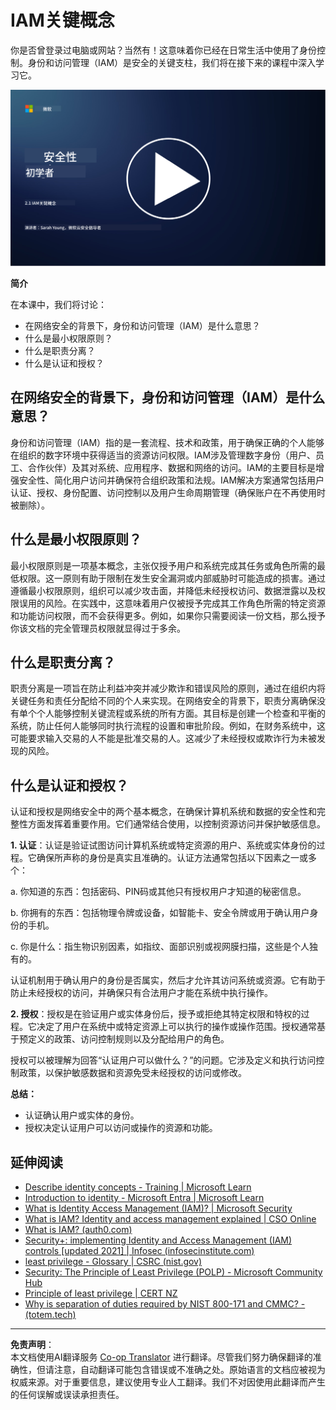 <!--
CO_OP_TRANSLATOR_METADATA:
{
  "original_hash": "2e3864e3d579f0dbb4ac2ec8c5f82acf",
  "translation_date": "2025-09-03T16:56:38+00:00",
  "source_file": "2.1 IAM key concepts.md",
  "language_code": "zh"
}
-->
# IAM关键概念

你是否曾登录过电脑或网站？当然有！这意味着你已经在日常生活中使用了身份控制。身份和访问管理（IAM）是安全的关键支柱，我们将在接下来的课程中深入学习它。

[![观看视频](../../translated_images/2-1_placeholder.00302da3e773051f1319ab8d93ff0f19d3e80a27d4f939e647839f280ac9c0fb.zh.png)](https://learn-video.azurefd.net/vod/player?id=3d2a9cb5-e25a-4b25-9e5a-b3fee2360f24)

**简介**

在本课中，我们将讨论：

- 在网络安全的背景下，身份和访问管理（IAM）是什么意思？
- 什么是最小权限原则？
- 什么是职责分离？
- 什么是认证和授权？

## 在网络安全的背景下，身份和访问管理（IAM）是什么意思？

身份和访问管理（IAM）指的是一套流程、技术和政策，用于确保正确的个人能够在组织的数字环境中获得适当的资源访问权限。IAM涉及管理数字身份（用户、员工、合作伙伴）及其对系统、应用程序、数据和网络的访问。IAM的主要目标是增强安全性、简化用户访问并确保符合组织政策和法规。IAM解决方案通常包括用户认证、授权、身份配置、访问控制以及用户生命周期管理（确保账户在不再使用时被删除）。

## 什么是最小权限原则？

最小权限原则是一项基本概念，主张仅授予用户和系统完成其任务或角色所需的最低权限。这一原则有助于限制在发生安全漏洞或内部威胁时可能造成的损害。通过遵循最小权限原则，组织可以减少攻击面，并降低未经授权访问、数据泄露以及权限误用的风险。在实践中，这意味着用户仅被授予完成其工作角色所需的特定资源和功能访问权限，而不会获得更多。例如，如果你只需要阅读一份文档，那么授予你该文档的完全管理员权限就显得过于多余。

## 什么是职责分离？

职责分离是一项旨在防止利益冲突并减少欺诈和错误风险的原则，通过在组织内将关键任务和责任分配给不同的个人来实现。在网络安全的背景下，职责分离确保没有单个个人能够控制关键流程或系统的所有方面。其目标是创建一个检查和平衡的系统，防止任何人能够同时执行流程的设置和审批阶段。例如，在财务系统中，这可能要求输入交易的人不能是批准交易的人。这减少了未经授权或欺诈行为未被发现的风险。

## 什么是认证和授权？

认证和授权是网络安全中的两个基本概念，在确保计算机系统和数据的安全性和完整性方面发挥着重要作用。它们通常结合使用，以控制资源访问并保护敏感信息。

**1. 认证**：认证是验证试图访问计算机系统或特定资源的用户、系统或实体身份的过程。它确保所声称的身份是真实且准确的。认证方法通常包括以下因素之一或多个：

   a. 你知道的东西：包括密码、PIN码或其他只有授权用户才知道的秘密信息。
   
   b. 你拥有的东西：包括物理令牌或设备，如智能卡、安全令牌或用于确认用户身份的手机。
   
   c. 你是什么：指生物识别因素，如指纹、面部识别或视网膜扫描，这些是个人独有的。

认证机制用于确认用户的身份是否属实，然后才允许其访问系统或资源。它有助于防止未经授权的访问，并确保只有合法用户才能在系统中执行操作。

**2.  授权**：授权是在验证用户或实体身份后，授予或拒绝其特定权限和特权的过程。它决定了用户在系统中或特定资源上可以执行的操作或操作范围。授权通常基于预定义的政策、访问控制规则以及分配给用户的角色。

授权可以被理解为回答“认证用户可以做什么？”的问题。它涉及定义和执行访问控制政策，以保护敏感数据和资源免受未经授权的访问或修改。

**总结：**

- 认证确认用户或实体的身份。
- 授权决定认证用户可以访问或操作的资源和功能。

## 延伸阅读

- [Describe identity concepts - Training | Microsoft Learn](https://learn.microsoft.com/training/modules/describe-identity-principles-concepts/?WT.mc_id=academic-96948-sayoung)
- [Introduction to identity - Microsoft Entra | Microsoft Learn](https://learn.microsoft.com/azure/active-directory/fundamentals/identity-fundamental-concepts?WT.mc_id=academic-96948-sayoung)
- [What is Identity Access Management (IAM)? | Microsoft Security](https://www.microsoft.com/security/business/security-101/what-is-identity-access-management-iam?WT.mc_id=academic-96948-sayoung)
- [What is IAM? Identity and access management explained | CSO Online](https://www.csoonline.com/article/518296/what-is-iam-identity-and-access-management-explained.html)
- [What is IAM? (auth0.com)](https://auth0.com/blog/what-is-iam/)
- [Security+: implementing Identity and Access Management (IAM) controls [updated 2021] | Infosec (infosecinstitute.com)](https://resources.infosecinstitute.com/certifications/securityplus/security-implementing-identity-and-access-management-iam-controls/)
- [least privilege - Glossary | CSRC (nist.gov)](https://csrc.nist.gov/glossary/term/least_privilege)
- [Security: The Principle of Least Privilege (POLP) - Microsoft Community Hub](https://techcommunity.microsoft.com/t5/azure-sql-blog/security-the-principle-of-least-privilege-polp/ba-p/2067390?WT.mc_id=academic-96948-sayoung)
- [Principle of least privilege | CERT NZ](https://www.cert.govt.nz/it-specialists/critical-controls/principle-of-least-privilege/)
- [Why is separation of duties required by NIST 800-171 and CMMC? - (totem.tech)](https://www.totem.tech/cmmc-separation-of-duties/)

---

**免责声明**：  
本文档使用AI翻译服务 [Co-op Translator](https://github.com/Azure/co-op-translator) 进行翻译。尽管我们努力确保翻译的准确性，但请注意，自动翻译可能包含错误或不准确之处。原始语言的文档应被视为权威来源。对于重要信息，建议使用专业人工翻译。我们不对因使用此翻译而产生的任何误解或误读承担责任。